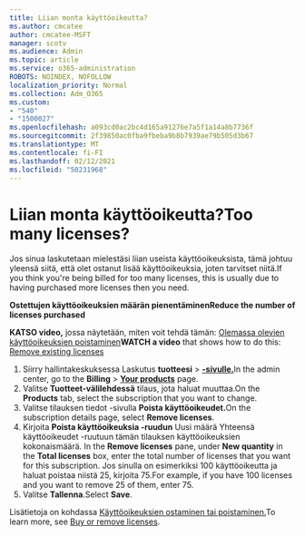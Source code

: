 ```yaml
---
title: Liian monta käyttöoikeutta?
ms.author: cmcatee
author: cmcatee-MSFT
manager: scotv
ms.audience: Admin
ms.topic: article
ms.service: o365-administration
ROBOTS: NOINDEX, NOFOLLOW
localization_priority: Normal
ms.collection: Adm_O365
ms.custom:
- "540"
- "1500027"
ms.openlocfilehash: a093cd0ac2bc4d165a91276e7a5f1a14a8b7736f
ms.sourcegitcommit: 2f39850ac0fba9fbeba9b8b7939ae79b505d3b67
ms.translationtype: MT
ms.contentlocale: fi-FI
ms.lasthandoff: 02/12/2021
ms.locfileid: "50231968"
---
```

# <a name="too-many-licenses"></a><span data-ttu-id="abac9-102">Liian monta käyttöoikeutta?</span><span class="sxs-lookup"><span data-stu-id="abac9-102">Too many licenses?</span></span>

<span data-ttu-id="abac9-103">Jos sinua laskutetaan mielestäsi liian useista käyttöoikeuksista, tämä johtuu yleensä siitä, että olet ostanut lisää käyttöoikeuksia, joten tarvitset niitä.</span><span class="sxs-lookup"><span data-stu-id="abac9-103">If you think you're being billed for too many licenses, this is usually due to having purchased more licenses then you need.</span></span>
  
<span data-ttu-id="abac9-104">**Ostettujen käyttöoikeuksien määrän pienentäminen**</span><span class="sxs-lookup"><span data-stu-id="abac9-104">**Reduce the number of licenses purchased**</span></span>

<span data-ttu-id="abac9-105">**KATSO video,** jossa näytetään, miten voit tehdä tämän: [Olemassa olevien käyttöoikeuksien poistaminen](https://go.microsoft.com/fwlink/p/?linkid=2154938)</span><span class="sxs-lookup"><span data-stu-id="abac9-105">**WATCH a video** that shows how to do this: [Remove existing licenses](https://go.microsoft.com/fwlink/p/?linkid=2154938)</span></span>
  
1. <span data-ttu-id="abac9-106">Siirry hallintakeskuksessa Laskutus **tuotteesi** \> **[-sivulle.](https://go.microsoft.com/fwlink/p/?linkid=842054)**</span><span class="sxs-lookup"><span data-stu-id="abac9-106">In the admin center, go to the **Billing** \> **[Your products](https://go.microsoft.com/fwlink/p/?linkid=842054)** page.</span></span>
2. <span data-ttu-id="abac9-107">Valitse **Tuotteet-välilehdessä** tilaus, jota haluat muuttaa.</span><span class="sxs-lookup"><span data-stu-id="abac9-107">On the **Products** tab, select the subscription that you want to change.</span></span>
3. <span data-ttu-id="abac9-108">Valitse tilauksen tiedot -sivulla **Poista käyttöoikeudet.**</span><span class="sxs-lookup"><span data-stu-id="abac9-108">On the subscription details page, select **Remove licenses**.</span></span>
4. <span data-ttu-id="abac9-109">Kirjoita **Poista käyttöoikeuksia -ruudun** Uusi  määrä Yhteensä käyttöoikeudet -ruutuun tämän tilauksen käyttöoikeuksien kokonaismäärä. </span><span class="sxs-lookup"><span data-stu-id="abac9-109">In the **Remove licenses** pane, under **New quantity** in the **Total licenses** box, enter the total number of licenses that you want for this subscription.</span></span> <span data-ttu-id="abac9-110">Jos sinulla on esimerkiksi 100 käyttöoikeutta ja haluat poistaa niistä 25, kirjoita 75.</span><span class="sxs-lookup"><span data-stu-id="abac9-110">For example, if you have 100 licenses and you want to remove 25 of them, enter 75.</span></span>
5. <span data-ttu-id="abac9-111">Valitse **Tallenna**.</span><span class="sxs-lookup"><span data-stu-id="abac9-111">Select **Save**.</span></span>

<span data-ttu-id="abac9-112">Lisätietoja on kohdassa [Käyttöoikeuksien ostaminen tai poistaminen.](https://docs.microsoft.com/microsoft-365/commerce/licenses/buy-licenses)</span><span class="sxs-lookup"><span data-stu-id="abac9-112">To learn more, see [Buy or remove licenses](https://docs.microsoft.com/microsoft-365/commerce/licenses/buy-licenses).</span></span>